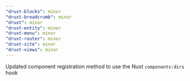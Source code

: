 ```yaml
---
"druxt-blocks": minor
"druxt-breadcrumb": minor
"druxt": minor
"druxt-entity": minor
"druxt-menu": minor
"druxt-router": minor
"druxt-site": minor
"druxt-views": minor
---
```


Updated component registration method to use the Nuxt `components:dirs` hook
